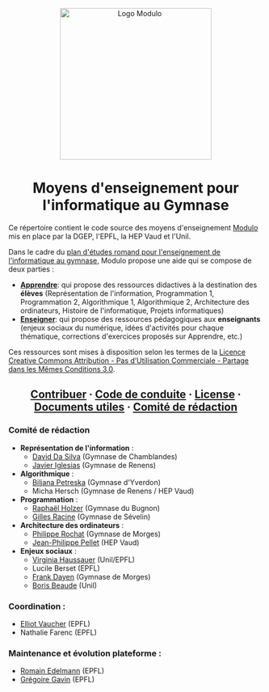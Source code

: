 <p align="center">
    <img alt="Logo Modulo" src="https://user-images.githubusercontent.com/12733352/194828965-61394ce7-7a3e-4de0-8d7b-ceccaae73fb3.png" width="300" />
</p>
<h1 align="center">
  Moyens d'enseignement pour l'informatique au Gymnase
</h1>

Ce répertoire contient le code source des moyens d'enseignement [Modulo](https://modulo-info.ch/) mis en place par la DGEP, l'EPFL, la HEP Vaud et l'Unil.

Dans le cadre du [plan d'études romand pour l'enseignement de l'informatique au gymnase](https://files.modulo-info.ch/pe.pdf), Modulo propose une aide qui se compose de deux parties : 
- [**Apprendre**](https://apprendre.modulo-info.ch/): qui propose des ressources didactives à la destination des **élèves** (Représentation de l'information, Programmation 1, Programmation 2, Algorithmique 1, Algorithmique 2, Architecture des ordinateurs, Histoire de l'informatique, Projets informatiques) 
- [**Enseigner**](https://enseigner.modulo-info.ch/): qui propose des ressources pédagogiques aux **enseignants** (enjeux sociaux du numérique, idées d'activités pour chaque thématique, corrections d'exercices proposés sur Apprendre, etc.) 

Ces ressources sont mises à disposition selon les termes de la <a rel="license" href="http://creativecommons.org/licenses/by-nc-sa/3.0/fr/">Licence Creative Commons Attribution - Pas d’Utilisation Commerciale - Partage dans les Mêmes Conditions 3.0</a>.

<h2 align="center">
  <a href="https://github.com/edunumsec2/book/blob/d44ad2d4a67c6e5e170b4146fb2914e0eed876fd/CONTRIBUTING.md">Contribuer</a>
  <span> · </span>
  <a href="https://github.com/edunumsec2/book/blob/d44ad2d4a67c6e5e170b4146fb2914e0eed876fd/CODE_OF_CONDUCT.md">Code de conduite</a>
  <span> · </span>
  <a href="https://github.com/edunumsec2/book/blob/d44ad2d4a67c6e5e170b4146fb2914e0eed876fd/LICENCE.md">License</a>
  <span> · </span>
  <a href="#">Documents utiles</a>
  <span> · </span>
  <a href="#">Comité de rédaction</a>
</h2>

### Comité de rédaction

- **Représentation de l'information** : 
    - [David Da Silva](mailto:david.dasilva@eduvaud.ch) (Gymnase de Chamblandes)
    - [Javier Iglesias](mailto:javier.iglesias@eduvaud.ch) (Gymnase de Renens)
- **Algorithmique** :
    - [Biljana Petreska](mailto:biljana.petreska@fileinformatique.ch) (Gymnase d'Yverdon)
    - Micha Hersch (Gymnase de Renens / HEP Vaud)
- **Programmation** : 
    - [Raphaël Holzer](mailto:raphael.holzer@eduvaud.ch) (Gymnase du Bugnon)
    - [Gilles Racine](mailto:gilles.racine@eduvaud.ch) (Gymnase de Sévelin)
- **Architecture des ordinateurs** : 
    - [Philippe Rochat](mailto:philippe.rochat@fileinformatique.ch) (Gymnase de Morges)
    - [Jean-Philippe Pellet](mailto:jean-philippe.pellet@fileinformatique.ch) (HEP Vaud)
- **Enjeux sociaux** : 
    - [Virginia Haussauer](mailto:virginia.haussauer@unil.ch) (Unil/EPFL)
    - Lucile Berset (EPFL)
    - [Frank Dayen](mailto:frank.dayen@eduvaud.ch) (Gymnase de Morges)
    - [Boris Beaude](mailto:boris.beaude@unil.ch) (Unil)

### Coordination :
- [Elliot Vaucher](mailto:elliot.vaucher@epfl.ch) (EPFL)
- Nathalie Farenc (EPFL)

### Maintenance et évolution plateforme : 
- [Romain Edelmann](mailto:romain.edelmann@epfl.ch) (EPFL)
- [Grégoire Gavin](mailto:gregoire.gavin@epfl.ch) (EPFL)
